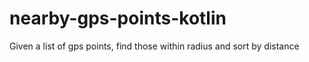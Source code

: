 # nearby-gps-points-kotlin
Given a list of gps points, find those within radius and sort by distance
